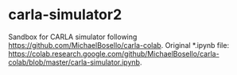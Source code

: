 # carla-simulator2
Sandbox for CARLA simulator following https://github.com/MichaelBosello/carla-colab. 
Original *.ipynb file: https://colab.research.google.com/github/MichaelBosello/carla-colab/blob/master/carla-simulator.ipynb.

